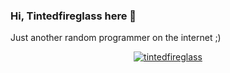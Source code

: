 ### Hi, Tintedfireglass here 👋

Just another random programmer on the internet ;)



<p align="center">
<a href="https://github.com/jignasp"><img title="tintedfireglass" src="https://github-readme-stats.vercel.app/api/top-langs/?username=Jignasp&layout=compact"></a>
</p>


